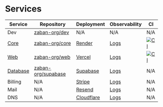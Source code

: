 
# Services

| Service  | Repository | Deployment | Observability | CI
| -------- | ---------- | ----------- | ----------- | -----------
| Dev | [zaban-org/dev](https://github.com/zaban-org/dev) | N/A | N/A | N/A 
| [Core](https://core.codify.sh)     | [zaban-org/core](https://github.com/zaban-org/core) | [Render](https://dashboard.render.com/web/srv-ctfl5hl2ng1s738koivg/events) | [Logs](https://dashboard.render.com/web/srv-ctfl5hl2ng1s738koivg/logs?r=1h) | [![CI](https://github.com/zaban-org/core/actions/workflows/ci.yml/badge.svg?branch=main)](https://github.com/zaban-org/core/actions/workflows/ci.yml)
| [Web](https://codify.sh) | [zaban-org/web](https://github.com/zaban-org/web) | [Vercel](https://vercel.com/zaban-org/web/deployments) | [Logs](https://vercel.com/zaban-org/web/logs?selectedLogId=zrwbs-1734301700144-ae2f22fe8dd1&timeline=pastHour) | [![CI](https://github.com/zaban-org/web/actions/workflows/ci.yml/badge.svg?branch=main)](https://github.com/zaban-org/web/actions/workflows/ci.yml)
| [Database](https://edge.codify.sh) | [zaban-org/supabase](https://github.com/zaban-org/supabase) | [Supabase](https://supabase.com/dashboard/org/xfzzkbcscrfwttoidigy/usage) | [Logs](https://supabase.com/dashboard/project/ufebcvbnfoopvrssncfv/logs/explorer?q=select%0A++cast%28timestamp+as+datetime%29+as+timestamp%2C%0A++event_message%2C+metadata+%0Afrom+edge_logs+%0Alimit+100) | N/A
| Billing | N/A | [Stripe](https://dashboard.stripe.com/test/dashboard) | [Logs](https://dashboard.stripe.com/test/payments) | N/A
| Mail | N/A | [Resend](https://resend.com/emails) | [Logs](https://resend.com/logs) | N/A
| DNS | N/A | [Cloudflare](https://dash.cloudflare.com/3fdc57d9c28cf7f48aac59bb47c02b0b/codify.sh/dns/records) | [Logs](https://dash.cloudflare.com/3fdc57d9c28cf7f48aac59bb47c02b0b/zaban.ai/analytics/traffic) | N/A |

